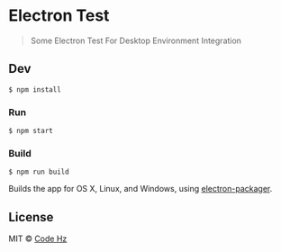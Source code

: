# Electron Test

> Some Electron Test For Desktop Environment Integration


## Dev

```
$ npm install
```

### Run

```
$ npm start
```

### Build

```
$ npm run build
```

Builds the app for OS X, Linux, and Windows, using [electron-packager](https://github.com/electron-userland/electron-packager).


## License

MIT © [Code Hz](http://codehz.one)
